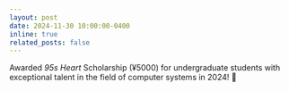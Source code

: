 ```yaml
---
layout: post
date: 2024-11-30 10:00:00-0400
inline: true
related_posts: false
---
```


Awarded *95s Heart* Scholarship (¥5000) for undergraduate students with exceptional talent in the field of computer systems in 2024! 🎉